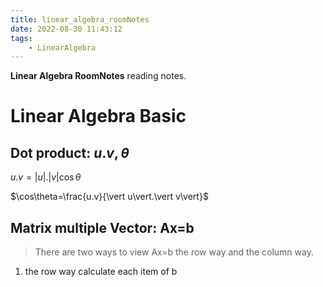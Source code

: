```yaml
---
title: linear_algebra_roomNotes
date: 2022-08-30 11:43:12
tags:
    - LinearAlgebra
---
```


**Linear Algebra RoomNotes** reading notes.

<!--more-->
# Linear Algebra Basic
## Dot product: $u.v,\theta$
$u.v=\vert u\vert.\vert v\vert \cos\theta$

$\cos\theta=\frac{u.v}{\vert u\vert.\vert v\vert}$

## Matrix multiple Vector: Ax=b
> There are two ways to view Ax=b the row way and the column way.
1. the row way calculate each item of b
    $$
    $$